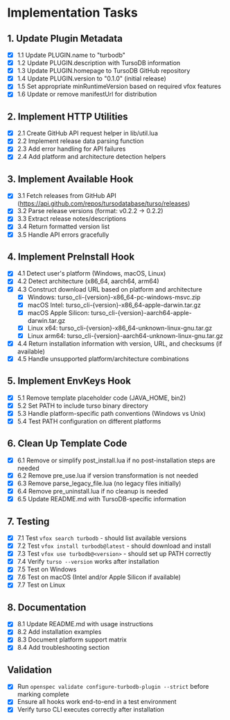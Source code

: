 # Implementation Tasks

## 1. Update Plugin Metadata
- [x] 1.1 Update PLUGIN.name to "turbodb"
- [x] 1.2 Update PLUGIN.description with TursoDB information
- [x] 1.3 Update PLUGIN.homepage to TursoDB GitHub repository
- [x] 1.4 Update PLUGIN.version to "0.1.0" (initial release)
- [x] 1.5 Set appropriate minRuntimeVersion based on required vfox features
- [x] 1.6 Update or remove manifestUrl for distribution

## 2. Implement HTTP Utilities
- [x] 2.1 Create GitHub API request helper in lib/util.lua
- [x] 2.2 Implement release data parsing function
- [x] 2.3 Add error handling for API failures
- [x] 2.4 Add platform and architecture detection helpers

## 3. Implement Available Hook
- [x] 3.1 Fetch releases from GitHub API (https://api.github.com/repos/tursodatabase/turso/releases)
- [x] 3.2 Parse release versions (format: v0.2.2 -> 0.2.2)
- [x] 3.3 Extract release notes/descriptions
- [x] 3.4 Return formatted version list
- [x] 3.5 Handle API errors gracefully

## 4. Implement PreInstall Hook
- [x] 4.1 Detect user's platform (Windows, macOS, Linux)
- [x] 4.2 Detect architecture (x86_64, aarch64, arm64)
- [x] 4.3 Construct download URL based on platform and architecture
  - [x] Windows: turso_cli-{version}-x86_64-pc-windows-msvc.zip
  - [x] macOS Intel: turso_cli-{version}-x86_64-apple-darwin.tar.gz
  - [x] macOS Apple Silicon: turso_cli-{version}-aarch64-apple-darwin.tar.gz
  - [x] Linux x64: turso_cli-{version}-x86_64-unknown-linux-gnu.tar.gz
  - [x] Linux arm64: turso_cli-{version}-aarch64-unknown-linux-gnu.tar.gz
- [x] 4.4 Return installation information with version, URL, and checksums (if available)
- [x] 4.5 Handle unsupported platform/architecture combinations

## 5. Implement EnvKeys Hook
- [x] 5.1 Remove template placeholder code (JAVA_HOME, bin2)
- [x] 5.2 Set PATH to include turso binary directory
- [x] 5.3 Handle platform-specific path conventions (Windows vs Unix)
- [x] 5.4 Test PATH configuration on different platforms

## 6. Clean Up Template Code
- [x] 6.1 Remove or simplify post_install.lua if no post-installation steps are needed
- [x] 6.2 Remove pre_use.lua if version transformation is not needed
- [x] 6.3 Remove parse_legacy_file.lua (no legacy files initially)
- [x] 6.4 Remove pre_uninstall.lua if no cleanup is needed
- [x] 6.5 Update README.md with TursoDB-specific information

## 7. Testing
- [x] 7.1 Test `vfox search turbodb` - should list available versions
- [x] 7.2 Test `vfox install turbodb@latest` - should download and install
- [x] 7.3 Test `vfox use turbodb@<version>` - should set up PATH correctly
- [x] 7.4 Verify `turso --version` works after installation
- [x] 7.5 Test on Windows
- [x] 7.6 Test on macOS (Intel and/or Apple Silicon if available)
- [x] 7.7 Test on Linux

## 8. Documentation
- [x] 8.1 Update README.md with usage instructions
- [x] 8.2 Add installation examples
- [x] 8.3 Document platform support matrix
- [x] 8.4 Add troubleshooting section

## Validation
- [x] Run `openspec validate configure-turbodb-plugin --strict` before marking complete
- [x] Ensure all hooks work end-to-end in a test environment
- [x] Verify turso CLI executes correctly after installation
